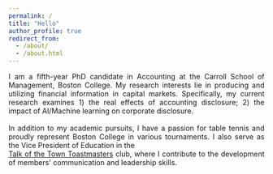 ```yaml
---
permalink: /
title: "Hello"
author_profile: true
redirect_from: 
  - /about/
  - /about.html
---
```


<div style="text-align: justify">I am a fifth-year PhD candidate in Accounting at the Carroll School of Management, Boston College. My research interests lie in producing and utilizing financial information in capital markets. Specifically, my current research examines 1) the real effects of accounting disclosure; 2) the impact of AI/Machine learning on corporate disclosure.</div>&nbsp;
<div style="text-align: justify">In addition to my academic pursuits, I have a passion for table tennis and proudly represent Boston College in various tournaments. I also serve as the Vice President of Education in the </div>
<div style="text-align: justify"><a href="https://tott.us/meetourmembers.html">Talk of the Town Toastmasters</a> club, where I contribute to the development of members' communication and leadership skills.</div>

